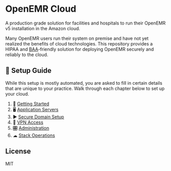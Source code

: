 # OpenEMR Cloud

A production grade solution for facilities and hospitals to run their OpenEMR v5 installation in the Amazon cloud.

Many OpenEMR users run their system on premise and have not yet realized the benefits of cloud technologies. This repository provides a HIPAA and [BAA](http://searchhealthit.techtarget.com/definition/HIPAA-business-associate-agreement-BAA)-friendly solution for deploying OpenEMR securely and reliably to the cloud.

## 📒 Setup Guide

While this setup is mostly automated, you are asked to fill in certain details that are unique to your practice. Walk through each chapter below to set up your cloud.

1. 🚴 [Getting Started](chapters/01-Getting-Started.md)
2. 🖥 [Application Servers](chapters/02-Application-Servers.md)
3. ▶ [Secure Domain Setup](chapters/03-Secure-Domain-Setup.md)
4. 📝 [VPN Access](chapters/04-VPN-Access.md)
5. 🎛 [Administration](chapters/05-Administration.md)
6. ☁ [Stack Operations](chapters/06-Stack-Operations.md)

## License

MIT
